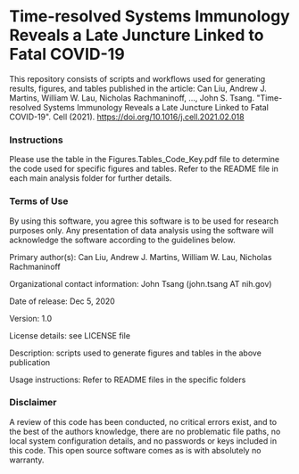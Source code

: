 # Time-resolved Systems Immunology Reveals a Late Juncture Linked to Fatal COVID-19

This repository consists of scripts and workflows used for generating results, figures, and tables published in the article: Can Liu, Andrew J. Martins, William W. Lau, Nicholas Rachmaninoff, ..., John S. Tsang. "Time-resolved Systems Immunology Reveals a Late Juncture Linked to Fatal COVID-19". Cell (2021). https://doi.org/10.1016/j.cell.2021.02.018

### Instructions

Please use the table in the Figures.Tables_Code_Key.pdf file to determine the code used for specific figures and tables. Refer to the README file in each main analysis folder for further details.


### Terms of Use

By using this software, you agree this software is to be used for research purposes only. Any presentation of data analysis using the software will acknowledge the software according to the guidelines below. 

Primary author(s): Can Liu, Andrew J. Martins, William W. Lau, Nicholas Rachmaninoff

Organizational contact information: John Tsang (john.tsang AT nih.gov)

Date of release: Dec 5, 2020

Version: 1.0 

License details: see LICENSE file

Description: scripts used to generate figures and tables in the above publication

Usage instructions: Refer to README files in the specific folders 


### Disclaimer

A review of this code has been conducted, no critical errors exist, and to the best of the authors knowledge, there are no problematic file paths, no local system configuration details, and no passwords or keys included in this code. This open source software comes as is with absolutely no warranty.
